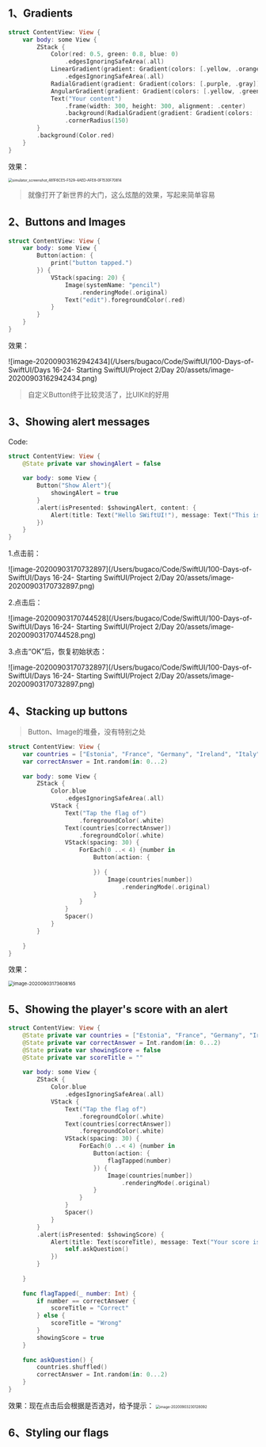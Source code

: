 ## 1、Gradients

```swift
struct ContentView: View {
    var body: some View {
        ZStack {
            Color(red: 0.5, green: 0.8, blue: 0)
                .edgesIgnoringSafeArea(.all)
            LinearGradient(gradient: Gradient(colors: [.yellow, .orange, .red, .blue]), startPoint: .topLeading, endPoint: .bottomTrailing)
                .edgesIgnoringSafeArea(.all)
            RadialGradient(gradient: Gradient(colors: [.purple, .gray]), center: /*@START_MENU_TOKEN@*/.center/*@END_MENU_TOKEN@*/, startRadius: 20, endRadius: 500)
            AngularGradient(gradient: Gradient(colors: [.yellow, .green, .orange, .red, .blue ]), center: .center)
            Text("Your content")
                .frame(width: 300, height: 300, alignment: .center)
                .background(RadialGradient(gradient: Gradient(colors: [.purple, .secondary]), center: .center, startRadius: 20, endRadius: 150))
                .cornerRadius(150)
        }
        .background(Color.red)
    }
}
```

效果：

<img src="/Users/bugaco/Code/SwiftUI/100-Days-of-SwiftUI/Days 16-24- Starting SwiftUI/Project 2/Day 20/assets/simulator_screenshot_481F6CE5-F529-4AED-AFE8-0F1530F70814.png" alt="simulator_screenshot_481F6CE5-F529-4AED-AFE8-0F1530F70814" style="zoom:50%;" />

> 就像打开了新世界的大门，这么炫酷的效果，写起来简单容易

## 2、Buttons and Images

```swift
struct ContentView: View {
    var body: some View {
        Button(action: {
            print("button tapped.")
        }) {
            VStack(spacing: 20) {
                Image(systemName: "pencil")
                    .renderingMode(.original)
                Text("edit").foregroundColor(.red)
            }
        }
    }
}
```

效果：

![image-20200903162942434](/Users/bugaco/Code/SwiftUI/100-Days-of-SwiftUI/Days 16-24- Starting SwiftUI/Project 2/Day 20/assets/image-20200903162942434.png)

> 自定义Button终于比较灵活了，比UIKit的好用

## 3、Showing alert messages

Code:

```swift
struct ContentView: View {
    @State private var showingAlert = false
    
    var body: some View {
        Button("Show Alert"){
            showingAlert = true
        }
        .alert(isPresented: $showingAlert, content: {
            Alert(title: Text("Hello SWiftUI!"), message: Text("This is some detail message"), dismissButton: .default(Text("OK")))
        })
    }
}
```

1.点击前：

![image-20200903170732897](/Users/bugaco/Code/SwiftUI/100-Days-of-SwiftUI/Days 16-24- Starting SwiftUI/Project 2/Day 20/assets/image-20200903170732897.png)

2.点击后：

![image-20200903170744528](/Users/bugaco/Code/SwiftUI/100-Days-of-SwiftUI/Days 16-24- Starting SwiftUI/Project 2/Day 20/assets/image-20200903170744528.png)

3.点击“OK”后，恢复初始状态：

![image-20200903170732897](/Users/bugaco/Code/SwiftUI/100-Days-of-SwiftUI/Days 16-24- Starting SwiftUI/Project 2/Day 20/assets/image-20200903170732897.png)

## 4、Stacking up buttons

> Button、Image的堆叠，没有特别之处

```swift
struct ContentView: View {
    var countries = ["Estonia", "France", "Germany", "Ireland", "Italy", "Nigeria", "Poland", "Russia", "Spain", "UK", "US"]
    var correctAnswer = Int.random(in: 0...2)
    
    var body: some View {
        ZStack {
            Color.blue
                .edgesIgnoringSafeArea(.all)
            VStack {
                Text("Tap the flag of")
                    .foregroundColor(.white)
                Text(countries[correctAnswer])
                    .foregroundColor(.white)
                VStack(spacing: 30) {
                    ForEach(0 ..< 4) {number in
                        Button(action: {
                            
                        }) {
                            Image(countries[number])
                                .renderingMode(.original)
                        }
                    }
                }
                Spacer()
            }
        }
        
    }
}
```

效果：

<img src="/Users/bugaco/Code/SwiftUI/100-Days-of-SwiftUI/Days 16-24- Starting SwiftUI/Project 2/Day 20/assets/image-20200903173608165.png" alt="image-20200903173608165" style="zoom: 67%;" />

## 5、Showing the player's score with an alert

```swift
struct ContentView: View {
    @State private var countries = ["Estonia", "France", "Germany", "Ireland", "Italy", "Nigeria", "Poland", "Russia", "Spain", "UK", "US"].shuffled()
    @State private var correctAnswer = Int.random(in: 0...2)
    @State private var showingScore = false
    @State private var scoreTitle = ""
    
    var body: some View {
        ZStack {
            Color.blue
                .edgesIgnoringSafeArea(.all)
            VStack {
                Text("Tap the flag of")
                    .foregroundColor(.white)
                Text(countries[correctAnswer])
                    .foregroundColor(.white)
                VStack(spacing: 30) {
                    ForEach(0 ..< 4) {number in
                        Button(action: {
                            flagTapped(number)
                        }) {
                            Image(countries[number])
                                .renderingMode(.original)
                        }
                    }
                }
                Spacer()
            }
        }
        .alert(isPresented: $showingScore) {
            Alert(title: Text(scoreTitle), message: Text("Your score is ???"), dismissButton: .default(Text("Continue")){
                self.askQuestion()
            })
        }
        
    }
    
    func flagTapped(_ number: Int) {
        if number == correctAnswer {
            scoreTitle = "Correct"
        } else {
            scoreTitle = "Wrong"
        }
        showingScore = true
    }
    
    func askQuestion() {
        countries.shuffled()
        correctAnswer = Int.random(in: 0...2)
    }
}
```

效果：现在点击后会根据是否选对，给予提示：
<img src="/Users/bugaco/Code/SwiftUI/100-Days-of-SwiftUI/Days 16-24- Starting SwiftUI/Project 2/Day 20/assets/image-20200903230128092.png" alt="image-20200903230128092" style="zoom:50%;" />

## 6、Styling our flags

